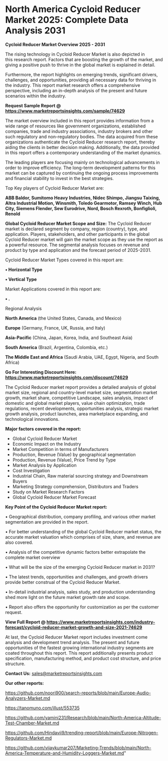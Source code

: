 # North America Cycloid Reducer Market 2025: Complete Data Analysis 2031

<Strong> Cycloid Reducer Market Overview 2025 - 2031</strong>

The rising technology in Cycloid Reducer Market is also depicted in this research report. Factors that are boosting the growth of the market, and giving a positive push to thrive in the global market is explained in detail.

Furthermore, the report highlights on emerging trends, significant drivers, challenges, and opportunities, providing all necessary data for thriving in the industry. This report market research offers a comprehensive perspective, including an in-depth analysis of the present and future scenarios within the industry.

<strong>Request Sample Report @ <a href=https://www.marketreportsinsights.com/sample/74629>https://www.marketreportsinsights.com/sample/74629</a></strong>

The market overview included in this report provides information from a wide range of resources like government organizations, established companies, trade and industry associations, industry brokers and other such regulatory and non-regulatory bodies. The data acquired from these organizations authenticate the Cycloid Reducer research report, thereby aiding the clients in better decision making. Additionally, the data provided in this report offers a contemporary understanding of the market dynamics.

The leading players are focusing mainly on technological advancements in order to improve efficiency. The long-term development patterns for this market can be captured by continuing the ongoing process improvements and financial stability to invest in the best strategies.

Top Key players of Cycloid Reducer Market are:

<strong>ABB Baldor, Sumitomo Heavy Industries, Nidec Shimpo, Jiangsu Taixing, Altra Industrial Motion, Winsmith, Toledo Gearmotor, Ramsey Winch, Hub City, Siemens Flender, Sew Eurodrive, Nord, Bosch Rexroth, Bonfiglioli, Renold</strong>

<strong><b>Global Cycloid Reducer Market Scope and Size:</b></strong>
The Cycloid Reducer market is declared segment by company, region (country), type, and application. Players, stakeholders, and other participants in the global Cycloid Reducer market will gain the market scope as they use the report as a powerful resource. The segmental analysis focuses on revenue and product by type and application and the forecast period of 2025-2031.

Cycloid Reducer Market Types covered in this report are:

<strong>• Horizontal Type

• Vertical Type</strong>

Market Applications covered in this report are:

<strong>• .</strong> 

Regional Analysis

<strong>North America</strong> (the United States, Canada, and Mexico)

<strong>Europe</strong> (Germany, France, UK, Russia, and Italy)

<strong>Asia-Pacific</strong> (China, Japan, Korea, India, and Southeast Asia)

<strong>South America</strong> (Brazil, Argentina, Colombia, etc.)

<strong>The Middle East and Africa</strong> (Saudi Arabia, UAE, Egypt, Nigeria, and South Africa)

<strong>Go For Interesting Discount Here: <a href=https://www.marketreportsinsights.com/discount/74629>https://www.marketreportsinsights.com/discount/74629</a></strong>

The Cycloid Reducer market report provides a detailed analysis of global market size, regional and country-level market size, segmentation market growth, market share, competitive Landscape, sales analysis, impact of domestic and global market players, value chain optimization, trade regulations, recent developments, opportunities analysis, strategic market growth analysis, product launches, area marketplace expanding, and technological innovations.

<strong><b>Major factors covered in the report:</b></strong>
<ul>
  <li>Global Cycloid Reducer Market </li>
  <li>Economic Impact on the Industry</li>
  <li>Market Competition in terms of Manufacturers</li>
  <li>Production, Revenue (Value) by geographical segmentation</li>
  <li>Production, Revenue (Value), Price Trend by Type</li>
  <li>Market Analysis by Application</li>
  <li>Cost Investigation</li>
  <li>Industrial Chain, Raw material sourcing strategy and Downstream Buyers</li>
  <li>Marketing Strategy comprehension, Distributors and Traders</li>
  <li>Study on Market Research Factors</li>
  <li>Global Cycloid Reducer Market Forecast</li>
</ul>

<strong><b>Key Point of the Cycloid Reducer Market report:</b></strong>

• Geographical distribution, company profiling, and various other market segmentation are provided in the report.

• For better understanding of the global Cycloid Reducer market status, the accurate market valuation which comprises of size, share, and revenue are also covered.

• Analysis of the competitive dynamic factors better extrapolate the complete market overview

• What will be the size of the emerging Cycloid Reducer market in 2031?

• The latest trends, opportunities and challenges, and growth drivers provide better construal of the Cycloid Reducer Market.

• In-detail industrial analysis, sales study, and production understanding shed more light on the future market growth rate and scope.

• Report also offers the opportunity for customization as per the customer request.

<strong><b>View Full Report @ <a href=https://www.marketreportsinsights.com/industry-forecast/cycloid-reducer-market-growth-and-size-2021-74629>https://www.marketreportsinsights.com/industry-forecast/cycloid-reducer-market-growth-and-size-2021-74629</a></b></strong>


At last, the Cycloid Reducer Market report includes investment come analysis and development trend analysis. The present and future opportunities of the fastest growing international industry segments are coated throughout this report. This report additionally presents product specification, manufacturing method, and product cost structure, and price structure.

<strong>Contact Us:</strong>
sales@marketreportsinsights.com

<strong>Our other reports:</strong>

<a href=https://github.com/noori900/search-reports/blob/main/Europe-Audio-Analyzers-Market.md>https://github.com/noori900/search-reports/blob/main/Europe-Audio-Analyzers-Market.md</a>

<a href=https://tanomuno.com/illust/553735>https://tanomuno.com/illust/553735</a>

<a href=https://github.com/yamini231/Research/blob/main/North-America-Altitude-Test-Chamber-Market.md>https://github.com/yamini231/Research/blob/main/North-America-Altitude-Test-Chamber-Market.md</a>

<a href=https://github.com/Hindavii9/trending-report/blob/main/Europe-Nitrogen-Regulators-Market.md>https://github.com/Hindavii9/trending-report/blob/main/Europe-Nitrogen-Regulators-Market.md</a>

<a href=https://github.com/vijaykumar207/Marketing-Trends/blob/main/North-America-Temperature-and-Humidity-Loggers-Market.md>https://github.com/vijaykumar207/Marketing-Trends/blob/main/North-America-Temperature-and-Humidity-Loggers-Market.md</a>"
